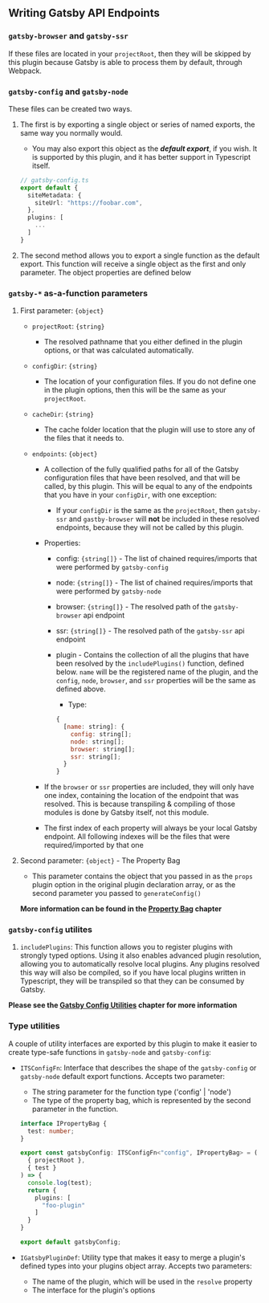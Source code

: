 ## Writing Gatsby API Endpoints

### `gatsby-browser` and `gatsby-ssr`

If these files are located in your `projectRoot`, then they will be skipped by this plugin
because Gatsby is able to process them by default, through Webpack.

### `gatsby-config` and `gatsby-node`

These files can be created two ways.

1. The first is by exporting a single object or series of
   named exports, the same way you normally would.

    * You may also export this object as the _**default export**_, if you
      wish.  It is supported by this plugin, and it has better support in
      Typescript itself.

    ```ts
    // gatsby-config.ts
    export default {
      siteMetadata: {
        siteUrl: "https://foobar.com",
      },
      plugins: [
        ...
      ]
    }
    ```

2. The second method allows you to export a single function as the default export.  This function
   will receive a single object as the first and only parameter.  The object properties are
   defined below

### `gatsby-*` as-a-function parameters

1. First parameter: `{object}`
    * `projectRoot`: `{string}`
      * The resolved pathname that you either defined in the plugin options, or that was calculated
        automatically.

    * `configDir`: `{string}`
      * The location of your configuration files.  If you do not define one in the plugin options, then
        this will be the same as your `projectRoot`.

    * `cacheDir`: `{string}`
      * The cache folder location that the plugin will use to store any of the files that it needs to.
    * `endpoints`: `{object}`
      * A collection of the fully qualified paths for all of the Gatsby configuration files that have been
        resolved, and that will be called, by this plugin.  This will be equal to any of the endpoints that
        you have in your `configDir`, with one exception:
        * If your `configDir` is the same as the `projectRoot`, then `gatsby-ssr` and `gastby-browser` will
          **not** be included in these resolved endpoints, because they will not be called by this plugin.
      * Properties:
        * config: `{string[]}` - The list of chained requires/imports that were performed by `gatsby-config`
        * node: `{string[]}` - The list of chained requires/imports that were performed by `gatsby-node`
        * browser: `{string[]}` - The resolved path of the `gatsby-browser` api endpoint
        * ssr: `{string[]}` - The resolved path of the `gatsby-ssr` api endpoint
        * plugin - Contains the collection of all the plugins that have been resolved by the `includePlugins()` function,
          defined below.  `name` will be the registered name of the plugin, and the `config`, `node`, `browser`,
          and `ssr` properties will be the same as defined above.
          * Type:

          ```js
          {
            [name: string]: {
              config: string[];
              node: string[];
              browser: string[];
              ssr: string[];
            }
          }
          ```

      * If the `browser` or `ssr` properties are included, they will only have one index, containing the
        location of the endpoint that was resolved.  This is because transpiling & compiling of those modules
        is done by Gatsby itself, not this module.
      * The first index of each property will always be your local Gatsby endpoint.  All following indexes will be
        the files that were required/imported by that one

2. Second parameter: `{object}` - The Property Bag
    * This parameter contains the object that you passed in as the `props` plugin option in the original plugin
      declaration array, or as the second parameter you passed to `generateConfig()`

    **More information can be found in the [Property Bag](./PROPERTY-BAG.md) chapter**

### `gatsby-config` utilites

1. `includePlugins`: This function allows you to register plugins with strongly typed options.  Using it
  also enables advanced plugin resolution, allowing you to automatically resolve local plugins.  Any
  plugins resolved this way will also be compiled, so if you have local plugins written in Typescript, they
  will be transpiled so that they can be consumed by Gatsby.

**Please see the [Gatsby Config Utilities](./GATSBY-CONFIG-UTILS.md) chapter for more information**

### Type utilities

A couple of utility interfaces are exported by this plugin to make it easier to create
type-safe functions in `gatsby-node` and `gatsby-config`:

* `ITSConfigFn`: Interface that describes the shape of the `gatsby-config` or `gatsby-node`
  default export functions.  Accepts two parameter:
  * The string parameter for the function type ('config' | 'node')
  * The type of the property bag, which is represented by the second parameter in the function.

  ```ts
  interface IPropertyBag {
    test: number;
  }

  export const gatsbyConfig: ITSConfigFn<"config", IPropertyBag> = (
    { projectRoot },
    { test }
  ) => {
    console.log(test);
    return {
      plugins: [
        "foo-plugin"
      ]
    }
  }

  export default gatsbyConfig;
  ```

* `IGatsbyPluginDef`: Utility type that makes it easy to merge a plugin's defined types
  into your plugins object array.  Accepts two parameters:
  * The name of the plugin, which will be used in the `resolve` property
  * The interface for the plugin's options
